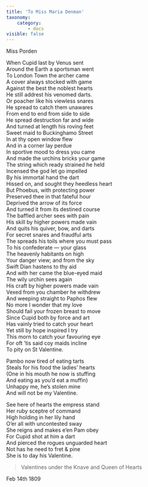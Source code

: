 ```yaml
---
title: 'To Miss Maria Denman'
taxonomy:
    category:
        - docs
visible: false
---
```


<div class="author">Miss Porden</div>

When Cupid last by Venus sent  
Around the Earth a sportsman went  
To London Town the archer came  
A cover always stocked with game  
Against the best the noblest hearts  
He still addrest his venomed darts.  
Or poacher like his viewless snares  
He spread to catch them unawares  
From end to end from side to side  
He spread destruction far and wide  
And turned at length his roving feet  
Sweet maid to Buckinghamo Street  
In at thy open window flew  
And in a corner lay perdue  
In sportive mood to dress you came  
And made the urchins bricks your game  
The string which ready strained he held  
Incensed the god let go impelled  
By his immortal hand the dart  
Hissed on, and sought they heedless heart  
But Phoebus, with protecting power  
Preserved thee in that fateful hour  
Deprived the arrow of its force  
And turned it from its destined course  
The baffled archer sees with pain  
His skill by higher powers made vain  
And quits his quiver, bow, and darts  
For secret snares and fraudful arts  
The spreads his toils where you must pass  
To his confederate — your glass  
The heavenly habitants on high  
Your danger view; and from the sky  
Swift Dian hastens to thy aid  
And with her came the blue-eyed maid  
The wily urchin sees again  
His craft by higher powers made vain  
Vexed from you chamber he withdrew  
And weeping straight to Paphos flew  
No more I wonder that my love  
Should fail your frozen breast to move  
Since Cupid both by force and art  
Has vainly tried to catch your heart  
Yet still by hope inspired I try  
This morn to catch your favouring eye  
For oft ’tis said coy maids incline  
To pity on St Valentine.  

Pambo now tired of eating tarts  
Steals for his food the ladies’ hearts  
(One in his mouth he now is stuffing  
And eating as you’d eat a muffin)  
Unhappy me, he’s stolen mine  
And will not be my Valentine.  

See here of hearts the empress stand  
Her ruby sceptre of command  
High holding in her lily hand  
O’er all with uncontested sway  
She reigns and makes e’en Pam obey  
For Cupid shot at him a dart  
And pierced the rogues unguarded heart  
Not has he need to fret & pine  
She is to day his Valentine.  

> Valentines under the Knave and Queen of Hearts

Feb 14th 1809